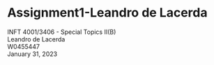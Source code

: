 # Assignment1-Leandro de Lacerda
 INFT 4001/3406 - Special Topics II(B)<br>
 Leandro de Lacerda<br>
 W0455447<br>
 January 31, 2023
 
